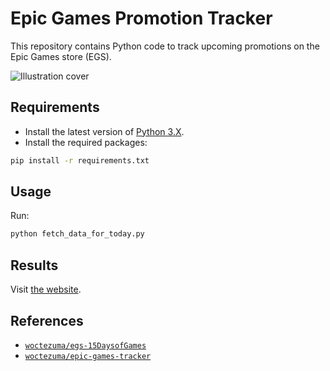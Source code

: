 # Epic Games Promotion Tracker

This repository contains Python code to track upcoming promotions on the Epic Games store (EGS).

![Illustration cover][img-cover]

## Requirements

-   Install the latest version of [Python 3.X][python-download-url].
-   Install the required packages:

```bash
pip install -r requirements.txt
```

## Usage

Run:
```bash
python fetch_data_for_today.py
```

## Results

Visit [the website][tracker-website].

## References

- [`woctezuma/egs-15DaysofGames`][egs-15DaysofGames]
- [`woctezuma/epic-games-tracker`][epic-games-tracker]

<!-- Definitions -->

[img-cover]: <https://github.com/woctezuma/epic-games-promotion-tracker/wiki/img/cover.png>
[python-download-url]: <https://www.python.org/downloads/>
[tracker-website]: <https://woctezuma.github.io/epic-games-promotion-tracker/>
[egs-15DaysofGames]: <https://github.com/woctezuma/egs-15DaysofGames>
[epic-games-tracker]: <https://github.com/woctezuma/epic-games-tracker>
